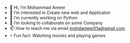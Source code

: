 - 👋 Hi, I’m Mohammad Ameer
- 👀 I’m interested in Create new web and Applicaton
- 🌱 I’m currently working on Python
- 💞️ I’m looking to collaborate on some Company
- 📫 How to reach me via email mohdameer01a@gmail.com
- ⚡ Fun fact: Watching movies and playing games

<!---
AmeerKhan0987/AmeerKhan0987 is a ✨ special ✨ repository.
--->
